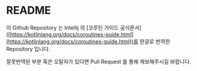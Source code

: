 # README

이 Github Repository 는 Intellij 의 \[코루틴 가이드 공식문서]\([https://kotlinlang.org/docs/coroutines-guide.html](https://kotlinlang.org/docs/coroutines-guide.html))를 한글로 번역한 Repository 입니다.

잘못번역된 부분 혹은 오탈자가 있다면 Pull Request 를 통해 제보해주시길 바랍니다.

